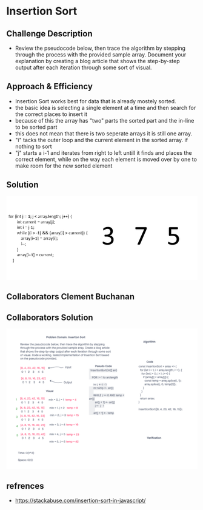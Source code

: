 # Insertion Sort

## Challenge Description

- Review the pseudocode below, then trace the algorithm by stepping through the process with the provided sample array. Document your explanation by creating a blog article that shows the step-by-step output after each iteration through some sort of visual.

## Approach & Efficiency

- Insertion Sort works best for data that is already mostely sorted.
- the basic idea is selecting a single element at a time and then search for the correct places to insert it
- because of this the array has "two" parts the sorted part and the in-line to be sorted part
- this does not mean that there is two seperate arrays it is still one array.
- "i" tacks the outer loop and the current element in the sorted array. if nothing to sort
- "j" starts a i-1 and iterates from right to left untill it finds and places the correct element, while on the way each element is moved over by one to make room for the new sorted element

## Solution

![Insertion Sort](../../../../assets/insertion.gif)

## Collaborators Clement Buchanan

## Collaborators Solution

![Insertion Sort](../../../../assets/insert.jpg)

## refrences

- https://stackabuse.com/insertion-sort-in-javascript/
